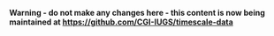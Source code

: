 **Warning - do not make any changes here - this content is now being maintained at https://github.com/CGI-IUGS/timescale-data**
